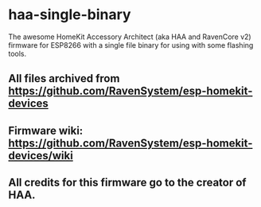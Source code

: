 # haa-single-binary
The awesome HomeKit Accessory Architect (aka HAA and RavenCore v2) firmware for ESP8266 with a single file binary for using with some flashing tools.

## All files archived from https://github.com/RavenSystem/esp-homekit-devices

## Firmware wiki: https://github.com/RavenSystem/esp-homekit-devices/wiki

## All credits for this firmware go to the creator of HAA.
